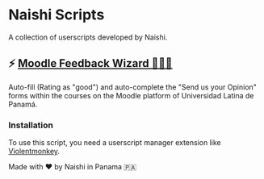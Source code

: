 # Naishi Scripts

A collection of userscripts developed by Naishi.

## ⚡️ [Moodle Feedback Wizard 🧙🏼‍♂️](https://raw.githubusercontent.com/NineXYZ/Naishi-Scripts/main/Moodle%20Feedback%20Wizard🧙🏼%E2%80%8D♂%EF%B8%8F.user.js)

Auto-fill (Rating as "good") and auto-complete the "Send us your Opinion" forms within the courses on the Moodle platform of Universidad Latina de Panamá.

### Installation

To use this script, you need a userscript manager extension like [Violentmonkey](https://violentmonkey.github.io/).

Made with ❤️ by Naishi in Panama 🇵🇦
